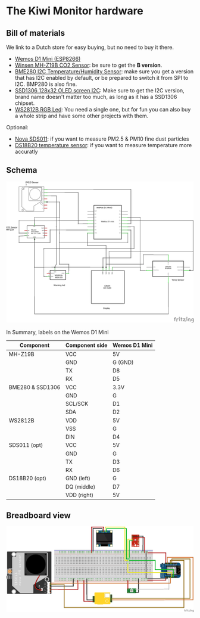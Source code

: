 # The Kiwi Monitor hardware

## Bill of materials

We link to a Dutch store for easy buying, but no need to buy it there.

- [Wemos D1 Mini (ESP8266)](https://www.tinytronics.nl/shop/nl/communicatie/wi-fi/d1-mini-esp8266-12f-ch340) 
- [Winsen MH-Z19B CO2 Sensor](https://www.tinytronics.nl/shop/nl/sensoren/temperatuur-lucht-vochtigheid/winsen-mh-z19b-co2-sensor-met-kabel): be sure to get the __B version__.
- [BME280 I2C Temperature/Humidity Sensor](https://www.tinytronics.nl/shop/nl/sensoren/temperatuur-lucht-vochtigheid/bme280-digitale-barometer-druk-en-vochtigheid-sensor-module): make sure you get a version that has I2C enabled by default, or be prepared to switch it from SPI to I2C. BMP280 is also fine.
- [SSD1306 128x32 OLED screen I2C](https://www.tinytronics.nl/shop/nl/display/oled/0.91-inch-oled-display-128*32-pixels-wit-i2c): Make sure to get the I2C version, brand name doesn't matter too much, as long as it has a SSD1306 chipset.
- [WS2812B RGB Led](https://www.tinytronics.nl/shop/nl/verlichting/led-digitaal/ws2812b-digitale-5050-rgb-led-printplaat-los-wit): You need a single one, but for fun you can also buy a whole strip and have some other projects with them.

Optional:

- [Nova SDS011](https://www.tinytronics.nl/shop/nl/sensoren/temperatuur-lucht-vochtigheid/nova-sds011-hoge-precisie-laser-stofsensor): if you want to measure PM2.5 & PM10 fine dust particles
- [DS18B20 temperature sensor](https://www.tinytronics.nl/shop/nl/sensoren/temperatuur-lucht-vochtigheid/ds18b20-to-92-thermometer-temperatuur-sensor): if you want to measure temperature more accuratly

## Schema

![Wire schema](components_schem.png)

In Summary, labels on the Wemos D1 Mini

| Component | Component side | Wemos D1 Mini |
| --- | --- | --- |
| MH-Z19B | VCC | 5V |
| | GND | G (GND) |
| | TX | D8 |
| | RX | D5 |
| BME280 & SSD1306 | VCC | 3.3V |
| | GND | G |
| | SCL/SCK | D1 |
| | SDA | D2 |
|WS2812B | VDD | 5V |
| | VSS | G |
| | DIN | D4|
|SDS011 (opt) | VCC | 5V |
| | GND | G |
| | TX | D3 |
| | RX | D6 |
|DS18B20 (opt) | GND (left) | G |
| | DQ (middle) | D7 |
| | VDD (right) | 5V |


## Breadboard view

![Breadboard view](components_bb.png)